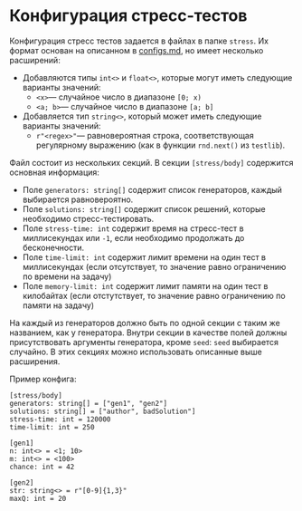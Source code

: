 # Конфигурация стресс-тестов

Конфигурация стресс тестов задается в файлах в папке `stress`. Их формат основан на описанном в [configs.md](configs.md), но имеет несколько расширений:

* Добавляются типы `int<>` и `float<>`, которые могут иметь следующие варианты значений:
  * `<x>`&mdash; случайное число в диапазоне `[0; x)`
  * `<a; b>`&mdash; случайное число в диапазоне `[a; b]`
* Добавляется тип `string<>`, который может иметь следующие варианты значений:
  * `r"<regex>"`&mdash; равновероятная строка, соответствующая регулярному выражению (как в функции `rnd.next()` из `testlib`).

Файл состоит из нескольких секций. В секции `[stress/body]` содержится основная информация:

* Поле `generators: string[]` содержит список генераторов, каждый выбирается равновероятно.
* Поле `solutions: string[]` содержит список решений, которые необходимо стресс-тестировать.
* Поле `stress-time: int` содержит время на стресс-тест в миллисекундах или `-1`, если необходимо продолжать до бесконечности.
* Поле `time-limit: int` содержит лимит времени на один тест в миллисекундах (если отсутствует, то значение равно ограничению по времени на задачу)
* Поле `memory-limit: int` содержит лимит памяти на один тест в килобайтах (если отстутствует, то значение равно ограничению по памяти на задачу)

На каждый из генераторов должно быть по одной секции с таким же названием, как у генератора. Внутри секции в качестве полей должны присутствовать аргументы генератора, кроме `seed`: `seed` выбирается случайно. В этих секциях можно использовать описанные выше расширения.

Пример конфига:

~~~~~
[stress/body]
generators: string[] = ["gen1", "gen2"]
solutions: string[] = ["author", badSolution"]
stress-time: int = 120000
time-limit: int = 250

[gen1]
n: int<> = <1; 10>
m: int<> = <100>
chance: int = 42

[gen2]
str: string<> = r"[0-9]{1,3}"
maxQ: int = 20
~~~~~
